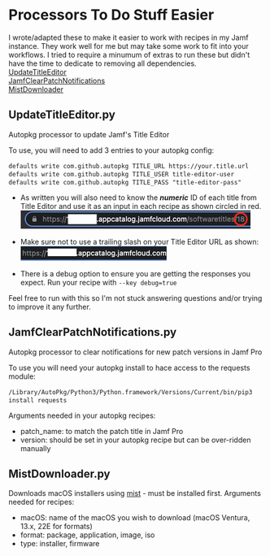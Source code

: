 # Processors To Do Stuff Easier   
I wrote/adapted these to make it easier to work with recipes in my Jamf instance. They work well for me but may take some work to fit into your workflows. I tried to require a minumum of extras to run these but didn't have the time to dedicate to removing all dependencies.  
[UpdateTitleEditor](https://github.com/onecheapgeek/UpdateTitleEditor#updatetitleeditorpy)  
[JamfClearPatchNotifications](https://github.com/onecheapgeek/UpdateTitleEditor#jamfclearpatchnotificationspy)  
[MistDownloader](https://github.com/onecheapgeek/UpdateTitleEditor#mistdownloaderpy)



## UpdateTitleEditor.py
Autopkg processor to update Jamf's Title Editor

To use, you will need to add 3 entries to your autopkg config:
```
defaults write com.github.autopkg TITLE_URL https://your.title.url 
defaults write com.github.autopkg TITLE_USER title-editor-user
defaults write com.github.autopkg TITLE_PASS "title-editor-pass"
```
- As written you will also need to know the ***numeric*** ID of each title from Title Editor and use it as an input in each recipe as shown circled in red.<br/> ![Image of the Title Editor URL](Images/TitleEditorId.png)
- Make sure not to use a trailing slash on your Title Editor URL as shown:<br/> ![Title Editor Url](Images/TitleEditorUrl.png)

- There is a debug option to ensure you are getting the responses you expect. Run your recipe with `--key debug=true`

Feel free to run with this so I'm not stuck answering questions and/or trying to improve it any further.


## JamfClearPatchNotifications.py
Autopkg processor to clear notifications for new patch versions in Jamf Pro

To use you will need your autopkg install to hace access to the requests module:
```
/Library/AutoPkg/Python3/Python.framework/Versions/Current/bin/pip3 install requests
```
Arguments needed in your autopkg recipes:
- patch_name: to match the patch title in Jamf Pro
- version: should be set in your autopkg recipe but can be over-ridden manually


## MistDownloader.py
Downloads macOS installers using [mist](https://github.com/ninxsoft/mist-cli) - must be installed first.
Arguments needed for recipes:
- macOS: name of the macOS you wish to download (macOS Ventura, 13.x, 22E for formats)
- format: package, application, image, iso 
- type: installer, firmware
